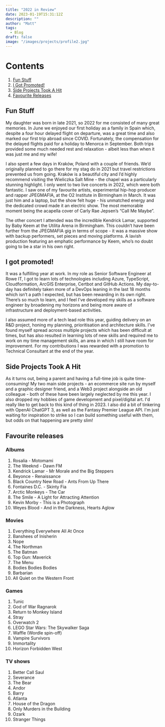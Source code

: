 ```yaml
---
title: "2022 in Review"
date: 2023-01-19T15:31:12Z
description: ""
author: "Matt"
tags:
  - Blog
draft: false
image: "/images/projects/profile2.jpg"
---
```


# Contents 
1. [Fun Stuff](#fun-stuff)
2. [I Got Promoted!](i-got-promoted)
3. [Side Projects Took A Hit](side-projects-took-a-hit) 
4. [Favourite Releases](favourite-releases) 

## Fun Stuff
My daughter was born in late 2021, so 2022 for me consisted of many great memories. In June we enjoyed our first holiday as a family in Spain which, despite a four hour delayed flight on departure, was a great time and also marked our first trip abroad since COVID. Fortunately, the compensation for the delayed flights paid for a holiday to Menorca in September. Both trips provided some much needed rest and relaxation - albeit less than when it was just me and my wife! 

I also spent a few days in Kraków, Poland with a couple of friends. We’d originally planned to go there for my stag do in 2021 but travel restrictions prevented us from going. Kraków is a beautiful city and I’d highly recommend visiting the Wieliczka Salt Mine - the chapel was a particularly stunning highlight.
I only went to two live concerts in 2022, which were both fantastic. I saw one of my favourite artists, experimental hip-hop producer and rapper JPEGMAFIA, at the O2 Institute in Birmingham in March. It was just him and a laptop, but the show felt huge - his unmatched energy and the dedicated crowd made it an electric show. The most memorable moment being the acapella cover of Carly Rae Jepsen’s “Call Me Maybe”.

The other concert I attended was the incredible Kendrick Lamar, supported by Baby Keem at the Utilita Arena in Birmingham. This couldn’t have been further from the JPEGMAFIA gig in terms of scope - it was a massive show with backup performers, set pieces and moving platforms. A lavish production featuring an emphatic performance by Keem, who’s no doubt going to be a star in his own right.


## I got promoted! 
It was a fulfilling year at work. In my role as Senior Software Engineer at Rowe IT, I got to learn lots of technologies including Azure, TypeScript, Cloudformation, ArcGIS Enterprise, Certbot and GitHub Actions. My day-to-day has definitely taken more of a DevOps leaning in the last 18 months which isn’t a path I expected, but has been rewarding in its own right. There’s so much to learn, and I feel I’ve developed my skills as a software engineer by broadening my horizons and being more aware of infrastructure and deployment-based activities.

I also assumed more of a tech lead role this year, guiding delivery on an R&D project, honing my planning, prioritisation and architecture skills. I've found myself spread across multiple projects which has been difficult at times, but has also resulted in learning lots of new skills and required me to work on my time management skills, an area in which I still have room for improvement. For my contributions I was rewarded with a promotion to Technical Consultant at the end of the year. 

## Side Projects Took A Hit
As it turns out, being a parent and having a full-time job is quite time-consuming! My two main side projects - an ecommerce site run by myself and a graphic designer friend, and a Web3 project alongside an old colleague - both of these have been largely neglected by me this year. I also dropped my hobbies of game development and pixel/digital art. I'd really like to get back to this kind of thing in 2023. I also did a bit of tinkering with OpenAI ChatGPT 3, as well as the Fantasy Premier League API. I'm just waiting for inspiration to strike so I can build something useful with them, but odds on that happening are pretty slim! 

## Favourite releases

### Albums
1. Rosalia - Motomami
2. The Weeknd - Dawn FM 
3. Kendrick Lamar - Mr Morale and the Big Steppers
4. Beyonce - Renaissance 
5. Black Country New Road - Ants From Up There
6. Fontaines D.C. - Skinty Fia 
7. Arctic Monkeys - The Car
8. The Smile - A Light for Attracting Attention
9. Kevin Morby - This is a Photograph 
10. Weyes Blood - And in the Darkness, Hearts Aglow

### Movies
1. Everything Everywhere All At Once 
2. Banshees of Inisherin 
3. Nope
4. The Northman
5. The Batman
6. Top Gun: Maverick
7. The Menu
8. Bodies Bodies Bodies
9. Barbarian
10. All Quiet on the Western Front

### Games 
1. Tunic
2. God of War Ragnarok 
3. Return to Monkey Island
4. Stray
5. Overwatch 2
6. LEGO Star Wars: The Skywalker Saga
7. Waffle (Wordle spin-off)
8. Vampire Survivors
9. Immortality
10. Horizon Forbidden West

### TV shows 
1. Better Call Saul
2. Severance
3. The Bear
4. Andor
5. Barry
6. Atlanta
7. House of the Dragon
8. Only Murders in the Building
9. Ozark
10. Stranger Things

